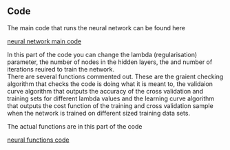 ## Code

The main code that runs the neural network can be found here

[neural network main code](https://github.com/angelajburden/QSO_neural_network/blob/master/neural_network_galaxy.py)

In this part of the code you can change the lambda (regularisation) parameter, the number of nodes in the hidden layers, the and number of iterations reuired to train the network.   
There are several functions commented out. These are the graient checking algorithm that checks the code is doing what it is meant to, the validaion curve algorithm that outputs the accuracy of the cross validation and training sets for different lambda values and the learning curve algorithm that outputs the cost function of the training and cross validation sample when the network is trained on different sized training data sets.

The actual functions are in this part of the code

[neural functions code](https://github.com/angelajburden/QSO_neural_network/blob/master/NN_functions_param.py)

